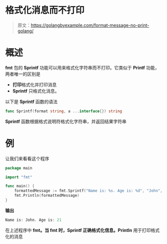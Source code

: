 # 格式化消息而不打印

> 原文：<https://golangbyexample.com/format-message-no-print-golang/>

# **概述**

**fmt** 包的 **Sprintf** 功能可以用来格式化字符串而不打印。它类似于 **Printf** 功能，两者唯一的区别是

*   **打印**格式化并打印消息
*   **Sprintf** 只格式化消息。

以下是 **Sprintf** 函数的语法

```go
func Sprintf(format string, a ...interface{}) string
```

**Sprintf** 函数根据格式说明符格式化字符串，并返回结果字符串

# **例**

让我们来看看这个程序

```go
package main

import "fmt"

func main() {
    formattedMessage := fmt.Sprintf("Name is: %s. Age is: %d", "John", 21)
    fmt.Println(formattedMessage)
}
```

**输出**

```go
Name is: John. Age is: 21
```

在上述程序中 **fmt。当 **fmt 时，Sprintf** 正确格式化信息。Println** 用于打印格式化的消息